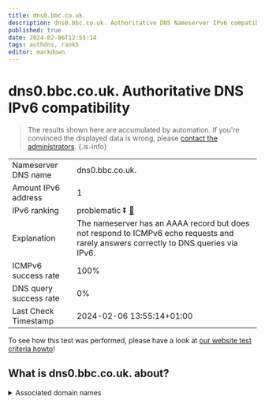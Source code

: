 ```yaml
---
title: dns0.bbc.co.uk.
description: dns0.bbc.co.uk. Authoritative DNS Nameserver IPv6 compatibility
published: true
date: 2024-02-06T12:55:14
tags: authdns, rank5
editor: markdown
---
```


# dns0.bbc.co.uk. Authoritative DNS IPv6 compatibility

> The results shown here are accumulated by automation. If you're convinced the displayed data is wrong, please [contact the administrators](/howto/chat). 
{.is-info}




|   |   |
| - | - |
| Nameserver DNS name | dns0.bbc.co.uk.
| Amount IPv6 address | 1
| IPv6 ranking | problematic :arrow_double_down: [🔗](/howto/ranking) |
| Explanation | The nameserver has an AAAA record but does not respond to ICMPv6 echo requests and rarely answers correctly to DNS queries via IPv6. |
| ICMPv6 success rate | 100%|
| DNS query success rate | 0% |
| Last Check Timestamp | 2024-02-06 13:55:14+01:00 |

To see how this test was performed, please have a look at [our website test criteria howto](/howto/testcriteria/authdns)!


## What is dns0.bbc.co.uk. about?






<details>
<summary>Associated domain names</summary>

www.bbc.com

www.bbc.co.uk

</details>
